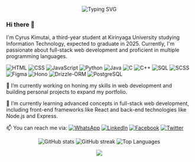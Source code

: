 <p align="center">
  <img src="https://readme-typing-svg.demolab.com?font=Fira+Code&weight=500&size=32&duration=2500&pause=500&center=true&vCenter=true&width=435&lines=Hello,+I'm+Cyrus+Kimutai!;Welcome+to+my+GitHub+Profile!;Full-Stack+Web+Developer;IT+Student+at+Kirinyaga+University" alt="Typing SVG" />
</p>

### Hi there 👋

I'm Cyrus Kimutai, a third-year student at Kirinyaga University studying Information Technology, expected to graduate in 2025. Currently, I'm passionate about full-stack web development and proficient in multiple programming languages.

![HTML](https://img.shields.io/badge/-HTML-orange?style=for-the-badge&logo=html5&logoColor=white)
![CSS](https://img.shields.io/badge/-CSS-blue?style=for-the-badge&logo=css3&logoColor=white)
![JavaScript](https://img.shields.io/badge/-JavaScript-yellow?style=for-the-badge&logo=javascript&logoColor=white)
![Python](https://img.shields.io/badge/-Python-green?style=for-the-badge&logo=python&logoColor=white)
![Java](https://img.shields.io/badge/-Java-red?style=for-the-badge&logo=java&logoColor=white)
![C](https://img.shields.io/badge/-C-blue?style=for-the-badge&logo=c&logoColor=white)
![C++](https://img.shields.io/badge/-C++-blue?style=for-the-badge&logo=cplusplus&logoColor=white)
![SQL](https://img.shields.io/badge/-SQL-lightgrey?style=for-the-badge&logo=postgresql&logoColor=white)
![SCSS](https://img.shields.io/badge/-SCSS-CC6699?style=for-the-badge&logo=sass&logoColor=white)
![Figma](https://img.shields.io/badge/-Figma-F24E1E?style=for-the-badge&logo=figma&logoColor=white)
![Hono](https://img.shields.io/badge/-Hono-8D4FFF?style=for-the-badge)
![Drizzle-ORM](https://img.shields.io/badge/-Drizzle--ORM-00A6ED?style=for-the-badge)
![PostgreSQL](https://img.shields.io/badge/-PostgreSQL-4169E1?style=for-the-badge&logo=postgresql&logoColor=white)

🔭 I’m currently working on honing my skills in web development and building personal projects to expand my portfolio.

🌱 I’m currently learning advanced concepts in full-stack web development, including front-end frameworks like React and back-end technologies like Node.js and Express.

📫 You can reach me via:
[![WhatsApp](https://img.shields.io/badge/WhatsApp-25D366?style=for-the-badge&logo=whatsapp&logoColor=white)](https://wa.me/254707071440?text=Hello%2C%20Cyrus%20are%20you%20available%20for%20a%20talk%20now%3F)
[![LinkedIn](https://img.shields.io/badge/LinkedIn-0077B5?style=for-the-badge&logo=linkedin&logoColor=white)](https://www.linkedin.com/in/cyrus-omusee-b38382258/)
[![Facebook](https://img.shields.io/badge/Facebook-1877F2?style=for-the-badge&logo=facebook&logoColor=white)](https://www.facebook.com/profile.php?id=100089002852823)
[![Twitter](https://img.shields.io/badge/Twitter-1DA1F2?style=for-the-badge&logo=twitter&logoColor=white)](https://twitter.com/AlltecMuta32069)

<p align="center">
  <img src="https://github-readme-stats.vercel.app/api?username=your-github-username&show_icons=true&theme=radical" alt="GitHub stats" />
  <img src="https://github-readme-streak-stats.herokuapp.com?user=your-github-username&theme=radical&date_format=j%20M%5B%20Y%5D" alt="GitHub streak" />
  <img src="https://github-readme-stats.vercel.app/api/top-langs/?username=your-github-username&layout=compact&theme=radical&langs_count=10" alt="Top Languages">
</p>

<p align="center">
  <img src="https://capsule-render.vercel.app/api?type=waving&color=gradient&height=100&section=footer"/>
</p>
